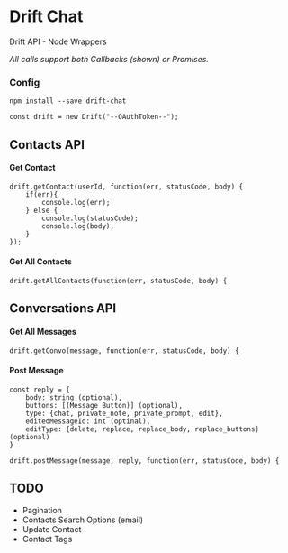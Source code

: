 # Drift Chat

Drift API - Node Wrappers

*All calls support both Callbacks (shown) or Promises.*

### Config

`npm install --save drift-chat`

`const drift = new Drift("--OAuthToken--");`

## Contacts API

#### Get Contact

```
drift.getContact(userId, function(err, statusCode, body) {
    if(err){
        console.log(err);
    } else {
        console.log(statusCode);
        console.log(body);
    }
});
```

#### Get All Contacts

```
drift.getAllContacts(function(err, statusCode, body) {
```

## Conversations API

#### Get All Messages

```
drift.getConvo(message, function(err, statusCode, body) {
```

#### Post Message

```
const reply = {
    body: string (optional),
    buttons: [(Message Button)] (optional),
    type: {chat, private_note, private_prompt, edit},
    editedMessageId: int (optinal),
    editType: {delete, replace, replace_body, replace_buttons} (optional)
}

drift.postMessage(message, reply, function(err, statusCode, body) {
```

## TODO
* Pagination
* Contacts Search Options (email)
* Update Contact
* Contact Tags